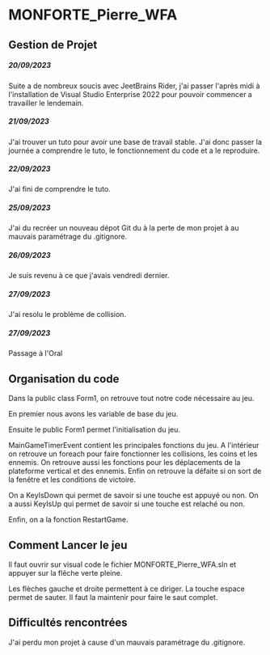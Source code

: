 # MONFORTE_Pierre_WFA

## Gestion de Projet


##### 20/09/2023

Suite a de nombreux soucis avec JeetBrains Rider, j'ai passer l'après midi à l'installation de Visual Studio Enterprise 2022 pour pouvoir commencer a travailler le lendemain.


##### 21/09/2023

J'ai trouver un tuto pour avoir une base de travail stable. J'ai donc passer la journée a comprendre le tuto, le fonctionnement du code et a le reproduire.


##### 22/09/2023

J'ai fini de comprendre le tuto.


##### 25/09/2023

J'ai du recréer un nouveau dépot Git du à la perte de mon projet à au mauvais paramétrage du .gitignore.

##### 26/09/2023

Je suis revenu à ce que j'avais vendredi dernier.

##### 27/09/2023

J'ai resolu le problème de collision.

##### 27/09/2023

Passage à l'Oral


## Organisation du code

Dans la public class Form1, on retrouve tout notre code nécessaire au jeu.

En premier nous avons les variable de base du jeu.

Ensuite le public Form1 permet l'initialisation du jeu.

MainGameTimerEvent contient les principales fonctions du jeu.
A l'intérieur on retrouve un foreach pour faire fonctionner les collisions, les coins et les ennemis.
On retrouve aussi les fonctions pour les déplacements de la plateforme vertical et des ennemis.
Enfin on retrouve la défaite si on sort de la fenêtre et les conditions de victoire.

On a KeyIsDown qui permet de savoir si une touche est appuyé ou non.
On a aussi KeyIsUp qui permet de savoir si une touche est relaché ou non.

Enfin, on a la fonction RestartGame.


## Comment Lancer le jeu

Il faut ouvrir sur visual code le fichier MONFORTE_Pierre_WFA.sln et appuyer sur la flêche verte pleine.

Les flèches gauche et droite permettent à ce diriger.
La touche espace permet de sauter. Il faut la maintenir pour faire le saut complet.

## Difficultés rencontrées

J'ai perdu mon projet à cause d'un mauvais paramétrage du .gitignore.